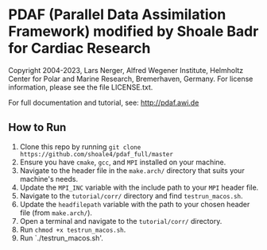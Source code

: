 
# PDAF (Parallel Data Assimilation Framework) modified by Shoale Badr for Cardiac Research

Copyright 2004-2023, Lars Nerger, Alfred Wegener Institute, Helmholtz Center
for Polar and Marine Research, Bremerhaven, Germany. 
For license information, please see the file LICENSE.txt.

For full documentation and tutorial, see: http://pdaf.awi.de 


## How to Run

1. Clone this repo by running `git clone https://github.com/shoale4/pdaf_full/master`
2. Ensure you have `cmake`, `gcc`, and `MPI` installed on your machine.
3. Navigate to the header file in the `make.arch/` directory that suits your machine's needs.
4. Update the `MPI_INC` variable with the include path to your `MPI` header file.
5. Navigate to the `tutorial/corr/` directory and find `testrun_macos.sh`.
6. Update the `headfilepath` variable with the path to your chosen header file (from `make.arch/`).
7. Open a terminal and navigate to the `tutorial/corr/` directory.
8. Run `chmod +x testrun_macos.sh`.
9. Run `./testrun_macos.sh'.

